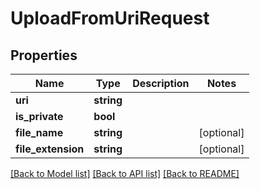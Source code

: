 # UploadFromUriRequest

## Properties
Name | Type | Description | Notes
------------ | ------------- | ------------- | -------------
**uri** | **string** |  | 
**is_private** | **bool** |  | 
**file_name** | **string** |  | [optional] 
**file_extension** | **string** |  | [optional] 

[[Back to Model list]](../README.md#documentation-for-models) [[Back to API list]](../README.md#documentation-for-api-endpoints) [[Back to README]](../README.md)


